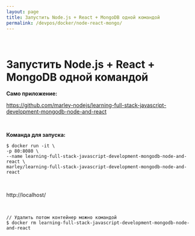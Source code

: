 ```yaml
---
layout: page
title: Запустить Node.js + React + MongoDB одной командой
permalink: /devpos/docker/node-react-mongo/
---
```


<br/>

# Запустить Node.js + React + MongoDB одной командой

**Само приложение:**

https://github.com/marley-nodejs/learning-full-stack-javascript-development-mongodb-node-and-react

<br/>

**Команда для запуска:**

    $ docker run -it \
    -p 80:8080 \
    --name learning-full-stack-javascript-development-mongodb-node-and-react \
    marley/learning-full-stack-javascript-development-mongodb-node-and-react

<br/>

http://localhost/

<br/>

    // Удалить потом контейнер можно командой
    $ docker rm learning-full-stack-javascript-development-mongodb-node-and-react
